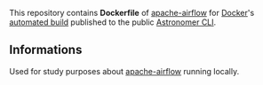 

This repository contains **Dockerfile** of [apache-airflow](https://github.com/apache/incubator-airflow) for [Docker](https://www.docker.com/)'s [automated build](https://registry.hub.docker.com/u/puckel/docker-airflow/) published to the public [Astronomer CLI](https://github.com/astronomer/astro-cli).

## Informations

Used for study purposes about [apache-airflow](https://github.com/apache/incubator-airflow) running locally.